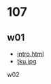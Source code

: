 # 107
## w01
 - [intro.html](https://github.com/prxxxc/107/blob/master/w01/intro.html "intro.html")
 - [tku.jpg](https://github.com/prxxxc/107/blob/master/w01/tku.jpg)

w02



<!--stackedit_data:
eyJoaXN0b3J5IjpbNTUwNTYyNzU1LDgyODE2MTE1OCw5OTUxMj
U0MDNdfQ==
-->